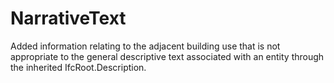 NarrativeText
=============

Added information relating to the adjacent building use that is not appropriate to the general descriptive text associated with an entity through the inherited IfcRoot.Description.
